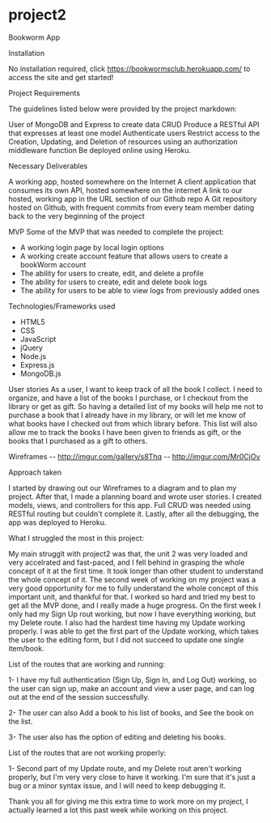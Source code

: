 # project2
Bookworm App

Installation

No installation required, click https://bookwormsclub.herokuapp.com/ to access the site and get started!

Project Requirements

The guidelines listed below were provided by the project markdown:

User of MongoDB and Express to create data CRUD
Produce a RESTful API that expresses at least one model
Authenticate users
Restrict access to the Creation, Updating, and Deletion of resources using an authorization middleware function
Be deployed online using Heroku.

Necessary Deliverables

A working app, hosted somewhere on the Internet
A client application that consumes its own API, hosted somewhere on the internet
A link to our hosted, working app in the URL section of our Github repo
A Git repository hosted on Github, with frequent commits from every team member dating back to the very beginning of the project


MVP
Some of the MVP that was needed to complete the project:

- A working login page by local login options
- A working create account feature that allows users to create a bookWorm account
- The ability for users to create, edit, and delete a profile
- The ability for users to create, edit and delete book logs
- The ability for users to be able to view logs from previously added ones


Technologies/Frameworks used

- HTML5
- CSS
- JavaScript
- jQuery
- Node.js
- Express.js
- MongoDB.js


User stories
As a user, I want to keep track of all the book I collect.  I need to organize, and have a list of the books I purchase, or I checkout from the library or get as gift. So having a detailed list of my books will help me not to purchase a book that I already have in my library, or will let me know of what books have I checked out from which library before. This list will also allow me to track the books I have been given to friends as gift, or the books that I purchased as a gift to others.  



Wireframes
-- http://imgur.com/gallery/s8Thq
-- http://imgur.com/Mr0CjOv

Approach taken

I started by drawing out our Wireframes to a diagram and to plan my project.
After that, I made a planning board and wrote user stories.
I created models, views, and controllers for this app. Full CRUD was needed using RESTful routing but couldn't complete it.
Lastly, after all the debugging, the app was deployed to Heroku.


What I struggled the most in this project:

My main strugglt with project2 was that, the unit 2 was very loaded and very accelrated and fast-paced, and I fell behind in grasping the whole concept of it at the first time.  It took longer than other student to understand the whole concept of it.  The second week of working on my project was a very good opportunity for me to fully understand the whole concept of this important unit, and thankful for that.  I worked so hard and tried my best to get all the MVP done, and I really made a huge progress.  On the first week I only had my Sign Up rout working, but now I have everything working, but my Delete route. I also had the  hardest time having my Update working properly.  I was able to get the first part of the Update working, which takes the user to the editing form, but  I did not succeed to update one single item/book. 

List of the routes that are working and running:

1- I have my full authentication (Sign Up, Sign In, and Log Out) working, so the user can sign up, make an account and view a user page, and can log out at the end of the session successfully.

2- The user can also Add a book to his list of books, and See the book on the list.  

3- The user also has the option of editing and deleting his books. 

List of the routes that are not working properly:

1- Second part of my Update route, and my Delete rout aren't working properly, but I'm very very close to have it working.  I'm sure that it's just a bug or a minor syntax issue, and I will need to keep debugging it.

Thank you all for giving me this extra time to work more on my project, I actually learned a lot this past week while working on this project. 
